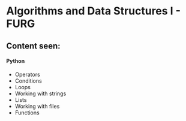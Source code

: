 # Algorithms and Data Structures I - FURG

## Content seen: ##
#### Python #

- Operators
- Conditions
- Loops
- Working with strings
- Lists
- Working with files
- Functions
